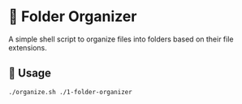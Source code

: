 # 📁 Folder Organizer

A simple shell script to organize files into folders based on their file extensions.

## 🚀 Usage

```bash
./organize.sh ./1-folder-organizer
